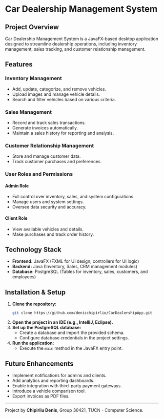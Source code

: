 # Car Dealership Management System

## Project Overview
Car Dealership Management System is a JavaFX-based desktop application designed to streamline dealership operations, including inventory management, sales tracking, and customer relationship management.

## Features
### Inventory Management
- Add, update, categorize, and remove vehicles.
- Upload images and manage vehicle details.
- Search and filter vehicles based on various criteria.

### Sales Management
- Record and track sales transactions.
- Generate invoices automatically.
- Maintain a sales history for reporting and analysis.

### Customer Relationship Management
- Store and manage customer data.
- Track customer purchases and preferences.

### User Roles and Permissions
#### Admin Role
- Full control over inventory, sales, and system configurations.
- Manage users and system settings.
- Oversee data security and accuracy.

#### Client Role
- View available vehicles and details.
- Make purchases and track order history.

## Technology Stack
- **Frontend:** JavaFX (FXML for UI design, controllers for UI logic)
- **Backend:** Java (Inventory, Sales, CRM management modules)
- **Database:** PostgreSQL (Tables for inventory, sales, customers, and employees)

## Installation & Setup
1. **Clone the repository:**
   ```sh
   git clone https://github.com/denischipirliu/CarDealershipApp.git
   ```
2. **Open the project in an IDE (e.g., IntelliJ, Eclipse).**
3. **Set up the PostgreSQL database:**
   - Create a database and import the provided schema.
   - Configure database credentials in the project settings.
4. **Run the application:**
   - Execute the `main` method in the JavaFX entry point.

## Future Enhancements
- Implement notifications for admins and clients.
- Add analytics and reporting dashboards.
- Enable integration with third-party payment gateways.
- Introduce a vehicle comparison tool.
- Export invoices as PDF files.

---
Project by **Chipirliu Denis**, Group 30421, TUCN - Computer Science.

